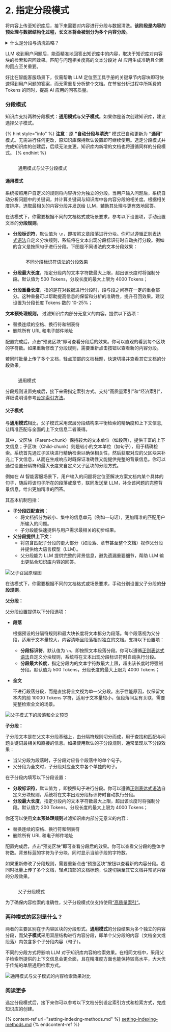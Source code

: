 # 2. 指定分段模式

将内容上传至知识库后，接下来需要对内容进行分段与数据清洗。**该阶段是内容的预处理与数据结构化过程，长文本将会被划分为多个内容分段。**

<details>

<summary>什么是分段与清洗策略？</summary>

* **分段**

由于大语言模型的上下文窗口有限，无法一次性处理和传输整个知识库的内容，因此需要对文档中的长文本分段为内容块。即便部分大模型已支持上传完整的文档文件，但实验表明，检索效率依然弱于检索单个内容分段。

LLM 能否精准地回答出知识库中的内容，关键在于知识库对内容块的检索与召回效果。类似于在手册中查找关键章节即可快速得到答案，而无需逐字逐句分析整个文档。经过分段后，知识库能够基于用户问题，采用分段 TopK 召回模式，召回与问题高度相关的内容块，补全关键信息从而提高回答的精准性。

在进行问题与内容块的语义匹配时，合理的分段大小非常关键，它能够帮助模型准确地找到与问题最相关的内容，减少噪音信息。过大或过小的分段都可能影响召回的效果。

Dify 提供了 **“通用分段”** 和 **“父子分段”** 两种分段模式，分别适应不同类型的文档结构和应用场景，满足不同的知识库检索和召回的效率与准确性要求。

* **清洗**

为了保证文本召回的效果，通常需要在将数据录入知识库之前便对其进行清理。例如，文本内容中存在无意义的字符或者空行可能会影响问题回复的质量，需要对其清洗。Dify 已内置的自动清洗策略，详细说明请参考 [ETL](chunking-and-cleaning-text.md#etl)。

</details>

LLM 收到用户问题后，能否精准地回答出知识库中的内容，取决于知识库对内容块的检索和召回效果。匹配与问题相关度高的文本分段对 AI 应用生成准确且全面的回应至关重要。

好比在智能客服场景下，仅需帮助 LLM 定位至工具手册的关键章节内容块即可快速得到用户问题的答案，而无需重复分析整个文档。在节省分析过程中所耗费的 Tokens 的同时，提高 AI 应用的问答质量。

### 分段模式

知识库支持两种分段模式：**通用模式**与**父子模式**。如果你是首次创建知识库，建议选择父子模式。

{% hint style="info" %}
**注意**：原 **“自动分段与清洗”** 模式已自动更新为 **“通用”** 模式。无需进行任何更改，原知识库保持默认设置即可继续使用。选定分段模式并完成知识库的创建后，后续无法变更。知识库内新增的文档也将遵循同样的分段模式。
{% endhint %}

<figure><img src="https://assets-docs.dify.ai/2024/12/b3052a6aae6e4d0e5701dde3a859e326.png" alt=""><figcaption><p>通用模式与父子分段模式</p></figcaption></figure>

#### 通用模式

系统按照用户自定义的规则将内容拆分为独立的分段。当用户输入问题后，系统自动分析问题中的关键词，并计算关键词与知识库中各内容分段的相关度。根据相关度排序，选取最相关的内容分段并发送给 LLM，辅助其处理与更有效地回答。

在该模式下，你需要根据不同的文档格式或场景要求，参考以下设置项，手动设置文本的**分段规则**。

*   **分段标识符**，默认值为 `\n`，即按照文章段落进行分块。你可以遵循[正则表达式语法](https://regexr.com/)自定义分块规则，系统将在文本出现分段标识符时自动执行分段。例如  的含义是按照句子进行分段。下图是不同语法的文本分段效果：

    <figure><img src="https://assets-docs.dify.ai/2024/12/2c19c1c1a0446c00e3c07d6f4c8968e4.png" alt=""><figcaption><p>不同分段标识符语法的分段效果</p></figcaption></figure>
* **分段最大长度**，指定分段内的文本字符数最大上限，超出该长度时将强制分段。默认值为 500 Tokens，分段长度的最大上限为 4000 Tokens；
* **分段重叠长度**，指的是在对数据进行分段时，段与段之间存在一定的重叠部分。这种重叠可以帮助提高信息的保留和分析的准确性，提升召回效果。建议设置为分段长度 Tokens 数的 10-25%；

**文本预处理规则，** 过滤知识库内部分无意义的内容。提供以下选项：

* 替换连续的空格、换行符和制表符
* 删除所有 URL 和电子邮件地址

配置完成后，点击“预览区块”即可查看分段后的效果。你可以直观的看到每个区块的字符数。如果重新修改了分段规则，需要重新点击按钮以查看新的内容分段。

若同时批量上传了多个文档，轻点顶部的文档标题，快速切换并查看其它文档的分段效果。

<figure><img src="https://assets-docs.dify.ai/2024/12/b3ec2ce860550563234ca22967abdd17.png" alt=""><figcaption><p>通用模式</p></figcaption></figure>

分段规则设置完成后，接下来需指定索引方式。支持“高质量索引”和“经济索引”，详细说明请参考[设定索引方法](setting-indexing-methods.md)。

#### **父子模式**

与**通用模式**相比，父子模式采用双层分段结构来平衡检索的精确度和上下文信息,让精准匹配与全面的上下文信息二者兼得。

其中，父区块（Parent-chunk）保持较大的文本单位（如段落），提供丰富的上下文信息；子区块（Child-chunk）则是较小的文本单位（如句子），用于精确检索。系统首先通过子区块进行精确检索以确保相关性，然后获取对应的父区块来补充上下文信息，从而在生成响应时既保证准确性又能提供完整的背景信息。你可以通过设置分隔符和最大长度来自定义父子区块的分段方式。

例如在 AI 智能客服场景下，用户输入的问题将定位至解决方案文档内某个具体的句子，随后将该句子所在的段落或章节，联同发送至 LLM，补全该问题的完整背景信息，给出更加精准的回答。

其基本机制包括：

* **子分段匹配查询**：
  * 将文档拆分为较小、集中的信息单元（例如一句话），更加精准的匹配用户所输入的问题。
  * 子分段能快速提供与用户需求最相关的初步结果。
* **父分段提供上下文**：
  * 将包含匹配子分段的更大部分（如段落、章节甚至整个文档）视作父分段并提供给大语言模型（LLM）。
  * 父分段能为 LLM 提供完整的背景信息，避免遗漏重要细节，帮助 LLM 输出更贴合知识库内容的回答。

![父子召回原理图](https://assets-docs.dify.ai/2024/12/3e6820c10bd7c5f6884930e3a14e7b66.png)

在该模式下，你需要根据不同的文档格式或场景要求，手动分别设置父子分段的**分段规则**。

**父分段：**

父分段设置提供以下分段选项：

*   **段落**

    根据预设的分隔符规则和最大块长度将文本拆分为段落。每个段落视为父分段，适用于文本量较大，内容清晰且段落相对独立的文档。支持以下设置项：

    * **分段标识符**，默认值为 `\n`，即按照文本段落分段。你可以遵循[正则表达式语法](https://regexr.com/)自定义分块规则，系统将在文本出现分段标识符时自动执行分段。
    * **分段最大长度**，指定分段内的文本字符数最大上限，超出该长度时将强制分段。默认值为 500 Tokens，分段长度的最大上限为 4000 Tokens；
*   **全文**

    不进行段落分段，而是直接将全文视为单一父分段。出于性能原因，仅保留文本内的前 10000 Tokens 字符，适用于文本量较小，但段落间互有关联，需要完整检索全文的场景。

![父子模式下的段落和全文预览](https://assets-docs.dify.ai/2024/12/e3814336710d445a99a9ded3d251622b.png)

**子分段：**

子分段文本是在父文本分段基础上，由分隔符规则切分而成，用于查找和匹配与问题关键词最相关和直接的信息。如果使用默认的子分段规则，通常呈现以下分段效果：

* 当父分段为段落时，子分段对应各个段落中的单个句子。
* 父分段为全文时，子分段对应全文中各个单独的句子。

在子分段内填写以下分段设置：

* **分段标识符**，默认值为 ，即按照句子进行分段。你可以遵循[正则表达式语法](https://regexr.com/)自定义分块规则，系统将在文本出现分段标识符时自动执行分段。
* **分段最大长度**，指定分段内的文本字符数最大上限，超出该长度时将强制分段。默认值为 200 Tokens，分段长度的最大上限为 4000 Tokens；

你还可以使用**文本预处理规则**过滤知识库内部分无意义的内容：

* 替换连续的空格、换行符和制表符
* 删除所有 URL 和电子邮件地址

配置完成后，点击“预览区块”即可查看分段后的效果。你可以查看父分段的整体字符数。背景标蓝的字符为子分块，同时显示当前子段的字符数。

如果重新修改了分段规则，需要重新点击“预览区块”按钮以查看新的内容分段。若同时批量上传了多个文档，轻点顶部的文档标题，快速切换至其它文档并预览内容的分段效果。

<figure><img src="https://assets-docs.dify.ai/2024/12/af5c9a68f85120a6ea687bf93ecfb80a.png" alt=""><figcaption><p>父子分段模式</p></figcaption></figure>

为了确保内容检索的准确性，父子分段模式仅支持使用[“高质量索引”](chunking-and-cleaning-text.md#gao-zhi-liang-suo-yin)。

### 两种模式的区别是什么？

两者的主要区别在于内容区块的分段形式。**通用模式**的分段结果为多个独立的内容分段，而**父子模式**采用双层结构进行内容分段，即单个父分段的内容（文档全文或段落）内包含多个子分段内容（句子）。

不同的分段方式将影响 LLM 对于知识库内容的检索效果。在相同文档中，采用父子检索所提供的上下文信息会更全面，且在精准度方面也能保持较高水平，大大优于传统的单层通用检索方式。

![通用模式与父子模式的内容检索效果对比](https://assets-docs.dify.ai/2024/12/0b614c6a07c6ea2151fe17d85ce6a1d1.png)

### 阅读更多

选定分段模式后，接下来你可以参考以下文档分别设定索引方式和检索方式，完成知识库的创建。

{% content-ref url="setting-indexing-methods.md" %}
[setting-indexing-methods.md](setting-indexing-methods.md)
{% endcontent-ref %}
